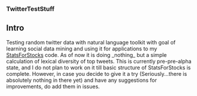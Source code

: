 <h3>TwitterTestStuff</h3>

<h2>Intro</h2>

<p>Testing random twitter data with natural language toolkit with goal of learning social data mining and using it for applications to my <a href="http://en.wikipedia.org/wiki/Sharpe_ratio">StatsForStocks</a> code. As of now it is doing _nothing_ but a simple calculation of lexical diversity of top tweets. This is currently pre-pre-alpha state, and I do not plan to work on it till basic structure of StatsForStocks is complete. However, in case you decide to give it a try (Seriously...there is absolutely nothing in there yet) and have any suggestions for improvements, do add them in issues.</p>